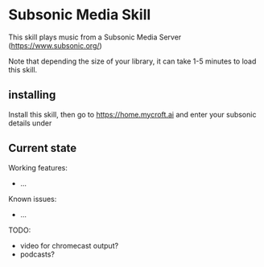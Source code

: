 # Subsonic Media Skill

This skill plays music from a Subsonic Media Server (https://www.subsonic.org/)

Note that depending the size of your library, it can take 1-5 minutes to load this skill. 

## installing
Install this skill, then go to https://home.mycroft.ai and enter your subsonic details under 


## Current state

Working features:
 - ...

Known issues:
 - ...

TODO:
 - video for chromecast output?
 - podcasts?
